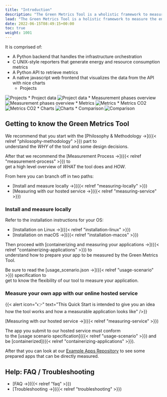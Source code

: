 ```yaml
---
title: "Introduction"
description: "The Green Metrics Tool is a wholistic framework to measure the energy / co2 of your application."
lead: "The Green Metrics Tool is a holistic framework to measure the energy / co2 of your application."
date: 2022-06-15T08:49:15+00:00
toc: true
weight: 1001
---
```


It is comprised of:

- A Python backend that handles the infrastructure orchestration
- C UNIX-style reporters that generate energy and resource consumption metrics
- A Python API to retrieve metrics
- A native javascript web frontend that visualizes the data from the API with nice charts
  * Projects
<img class="ui centered rounded bordered" src="/img/projects.webp" alt="Projects">
  * Project data
<img class="ui centered rounded bordered" src="/img/project_data.webp" alt="Project data">
  * Measurement phases overview
<img class="ui centered rounded bordered image" src="/img/green_metrics_dashboard.webp" alt="Measurement phases overview">
  * Metrics
<img class="ui centered rounded bordered" src="/img/metrics.webp" alt="Metrics">
  * Metrics CO2
<img class="ui centered rounded bordered" src="/img/metrics_co2.webp" alt="Metrics CO2">
  * Charts
<img class="ui centered rounded bordered" src="/img/charts.webp" alt="Charts">
  * Comparison
<img class="ui centered rounded bordered" src="/img/comparison.webp" alt="Comparison">

## Getting to know the Green Metrics Tool

We recommend that you start with the [Philosophy & Methodology →]({{< relref "philosophy-methodology" >}}) part to  
understand the *WHY* of the tool and some design decisions.

After that we recommend the [Measurement Process →]({{< relref "measurement-process" >}}) to  
get a high level overview of *WHAT* the tool does and *HOW*.

From here you can branch off in two paths:

- [Install and measure locally →]({{< relref "measuring-locally" >}})
- [Measuring with our hosted service →]({{< relref "measuring-service" >}})

### Install and measure locally

Refer to the installation instructions for your OS:

- [Installation on Linux →]({{< relref "installation-linux" >}})
- [Installation on macOS →]({{< relref "installation-macos" >}})

Then proceed with [containerizing and measuring your applications →]({{< relref "containerizing-applications" >}}) to  
understand how to prepare your app to be measured by the Green Metrics Tool.

Be sure to read the [usage_scenario.json →]({{< relref "usage-scenario" >}}) specification to  
get to know the flexibility of our tool to measure your application.

### Measure your own app with our online hosted service

{{< alert icon="👉" text="This Quick Start is intended to give you an idea how the tool works and how a measurable application looks like" />}}

[Measuring with our hosted service →]({{< relref "measuring-service" >}})

The app you submit to our hosted service must conform  
to the [usage scenario specification]({{< relref "usage-scenario" >}})  and be [containerized]({{< relref "containerizing-applications" >}}).

After that you can look at our [Example Apps Repository](https://github.com/green-coding-berlin/example-applications) to see some prepared apps that can be directly measured.

## Help: FAQ / Troubleshooting

- [FAQ →]({{< relref "faq" >}})
- [Troubleshooting →]({{< relref "troubleshooting" >}})
